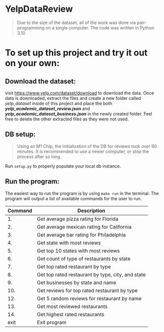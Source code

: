 # YelpDataReview

> Due to the size of the dataset, all of the work was done via pair-programming on a single computer. The code was written in Python 3.10

# To set up this project and try it out on your own:
## Download the dataset:
visit https://www.yelp.com/dataset/download to download the data. Once data is downloaded, extract the files and create a new folder called *yelp_dataset* inside of this project and place the both ***yelp_academic_dataset_review.json*** and ***yelp_academic_dataset_business.json*** in the newly created folder. Feel free to delete the other extracted files as they were not used.

## DB setup:
> Using an M1 Chip, the initialization of the DB for reviews took over 80 minutes. It is recommended to use a newer computer, or stop the process after so long.

Run `setup.py` to properly populate your local db instance.

## Run the program:
The easiest way to run the program is by using `make run` in the terminal. The program will output a list of available commands for the user to run.

| Command | Description |
| --- | --- |
| 1. | Get average pizza rating for Florida |
| 2. | Get average mexican rating for California |
| 3. | Get average bar rating for Philadelphia |
| 4. | Get state with most reviews |
| 5. | Get top 10 states with most reviews |
| 6. | Get count of type of restaurants by state |
| 7. | Get top rated restaurant by type |
| 8. | Get top rated restaurant by type, city, and state |
| 9. | Get businesses by state and name |
| 10. | Get reviews for top rated restaurant by type |
| 12. | Get 5 random reviews for restaurant by name |
| 13. | Get most reviewed restaurants |
| 14. | Get highest rated restaurants |
| exit | Exit program |
